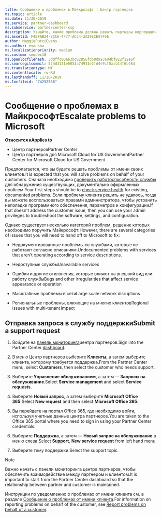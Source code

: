 ```yaml
---
title: Сообщение о проблемах в Майкрософт | Центр партнеров
ms.topic: article
ms.date: 11/20/2019
ms.service: partner-dashboard
ms.subservice: partnercenter-csp
description: Узнайте, какие проблемы должны решать партнеры корпорации Майкрософт для своих клиентов и какие проблемы может потребоваться передать корпорации Майкрософт.
ms.assetid: F4BFAB24-2CC6-4F77-AC54-2A29ECE97F0E
author: MaggiePucciEvans
ms.author: evansma
ms.localizationpriority: medium
ms.custom: seodec18
ms.openlocfilehash: 3ddffc00a63bc82856fdb0d993a04bf822f12e6f
ms.sourcegitcommit: 524d3121e5053a74911e2fd4e9cf5aab14f6b48d
ms.translationtype: MT
ms.contentlocale: ru-RU
ms.lasthandoff: 11/20/2019
ms.locfileid: "74252568"
---
```

# <a name="escalate-problems-to-microsoft"></a><span data-ttu-id="b7a2f-103">Сообщение о проблемах в Майкрософт</span><span class="sxs-lookup"><span data-stu-id="b7a2f-103">Escalate problems to Microsoft</span></span>

<span data-ttu-id="b7a2f-104">**Относится к**</span><span class="sxs-lookup"><span data-stu-id="b7a2f-104">**Applies to**</span></span>

-  <span data-ttu-id="b7a2f-105">Центр партнеров</span><span class="sxs-lookup"><span data-stu-id="b7a2f-105">Partner Center</span></span>
-  <span data-ttu-id="b7a2f-106">Центр партнеров для Microsoft Cloud for US Government</span><span class="sxs-lookup"><span data-stu-id="b7a2f-106">Partner Center for Microsoft Cloud for US Government</span></span>

<span data-ttu-id="b7a2f-107">Предполагается, что вы будете решать проблемы от имени своих клиентов.</span><span class="sxs-lookup"><span data-stu-id="b7a2f-107">It is expected that you will solve problems on behalf of your customers.</span></span> <span data-ttu-id="b7a2f-108">Сначала необходимо [проверить работоспособность службы](check-service-health.md) для обнаружения существующих, документально оформленных проблем.</span><span class="sxs-lookup"><span data-stu-id="b7a2f-108">Your first steps should be to [check service health](check-service-health.md) for existing, documented problems.</span></span> <span data-ttu-id="b7a2f-109">Если проблему клиента решить не удалось, тогда вы можете воспользоваться правами администратора, чтобы устранить неполадки программного обеспечения, параметров и конфигурации.</span><span class="sxs-lookup"><span data-stu-id="b7a2f-109">If that doesn't address the customer issue, then you can use your admin privileges to troubleshoot the software, settings, and configuration.</span></span>

<span data-ttu-id="b7a2f-110">Однако существует несколько категорий проблем, решение которых необходимо поручить Майкрософт:</span><span class="sxs-lookup"><span data-stu-id="b7a2f-110">However, there are several categories of issues that you will need to hand off to Microsoft to fix:</span></span>

- <span data-ttu-id="b7a2f-111">Недокументированные проблемы со службами, которые не работают согласно описаниям.</span><span class="sxs-lookup"><span data-stu-id="b7a2f-111">Undocumented problems with services that aren't operating according to service descriptions.</span></span>

- <span data-ttu-id="b7a2f-112">Недоступные службы</span><span class="sxs-lookup"><span data-stu-id="b7a2f-112">Unavailable services</span></span>

- <span data-ttu-id="b7a2f-113">Ошибки и другие отклонения, которые влияют на внешний вид или работу службы</span><span class="sxs-lookup"><span data-stu-id="b7a2f-113">Bugs and other irregularities that affect service appearance or operation</span></span>

- <span data-ttu-id="b7a2f-114">Масштабные проблемы в сети</span><span class="sxs-lookup"><span data-stu-id="b7a2f-114">Large scale network disruptions</span></span>

- <span data-ttu-id="b7a2f-115">Региональные проблемы, влияющие на многих клиентов</span><span class="sxs-lookup"><span data-stu-id="b7a2f-115">Regional issues with multi-tenant impact</span></span>

## <a name="submit-a-support-request"></a><span data-ttu-id="b7a2f-116">Отправка запроса в службу поддержки</span><span class="sxs-lookup"><span data-stu-id="b7a2f-116">Submit a support request</span></span>

1. <span data-ttu-id="b7a2f-117">Войдите на [панель мониторинга](https://partner.microsoft.com/dashboard)центра партнеров.</span><span class="sxs-lookup"><span data-stu-id="b7a2f-117">Sign into the Partner Center [dashboard](https://partner.microsoft.com/dashboard).</span></span>

2. <span data-ttu-id="b7a2f-118">В меню Центр партнеров выберите **Клиенты**, а затем выберите клиента, которому требуется поддержка.</span><span class="sxs-lookup"><span data-stu-id="b7a2f-118">From the Partner Center menu, select **Customers**, then select the customer who needs support.</span></span>

3. <span data-ttu-id="b7a2f-119">Выберите **Управление обслуживанием**, а затем — **Запросы на обслуживание**.</span><span class="sxs-lookup"><span data-stu-id="b7a2f-119">Select **Service management** and select **Service requests**.</span></span>

4. <span data-ttu-id="b7a2f-120">Выберите **Новый запрос**, а затем выберите **Microsoft Office 365**.</span><span class="sxs-lookup"><span data-stu-id="b7a2f-120">Select **New request** and then select **Microsoft Office 365**.</span></span>

5. <span data-ttu-id="b7a2f-121">Вы перейдете на портал Office 365, где необходимо войти, используя учетные данные центра партнеров.</span><span class="sxs-lookup"><span data-stu-id="b7a2f-121">You are taken to the Office 365 portal where you need to sign in using your Partner Center credentials.</span></span>

6. <span data-ttu-id="b7a2f-122">Выберите **Поддержка**, а затем — **Новый запрос на обслуживание** в меню слева.</span><span class="sxs-lookup"><span data-stu-id="b7a2f-122">Select **Support**, **New service request** from left hand menu.</span></span>

7. <span data-ttu-id="b7a2f-123">Выберите тему поддержки.</span><span class="sxs-lookup"><span data-stu-id="b7a2f-123">Select the support topic.</span></span>

>[!NOTE]
><span data-ttu-id="b7a2f-124">Важно начать с панели мониторинга центра партнеров, чтобы обеспечить взаимодействие между партнером и клиентом.</span><span class="sxs-lookup"><span data-stu-id="b7a2f-124">It is important to start from the Partner Center dashboard so that the relationship between partner and customer is maintained.</span></span> 


<span data-ttu-id="b7a2f-125">Инструкции по уведомлению о проблемах от имени клиента см. в разделе [Сообщение о проблемах от имени клиента](report-problems-on-behalf-of-a-customer.md).</span><span class="sxs-lookup"><span data-stu-id="b7a2f-125">For information on reporting problems on behalf of the customer, see [Report problems on behalf of a customer](report-problems-on-behalf-of-a-customer.md).</span></span>

 

 



